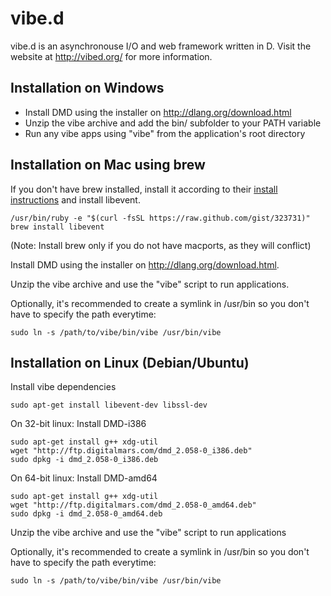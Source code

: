 vibe.d
======

vibe.d is an asynchronouse I/O and web framework written in D. Visit
the website at http://vibed.org/ for more information.


Installation on Windows
-----------------------

 - Install DMD using the installer on http://dlang.org/download.html
 - Unzip the vibe archive and add the bin/ subfolder to your PATH variable
 - Run any vibe apps using "vibe" from the application's root directory


Installation on Mac using brew
------------------------------

If you don't have brew installed, install it according to their [install
instructions](https://github.com/mxcl/homebrew/wiki/installation) and
install libevent.

    /usr/bin/ruby -e "$(curl -fsSL https://raw.github.com/gist/323731)"
    brew install libevent

(Note: Install brew only if you do not have macports, as they will conflict)

Install DMD using the installer on <http://dlang.org/download.html>.
 
Unzip the vibe archive and use the "vibe" script to run applications.
 
Optionally, it's recommended to create a symlink in /usr/bin so you don't
have to specify the path everytime:
 
    sudo ln -s /path/to/vibe/bin/vibe /usr/bin/vibe


Installation on Linux (Debian/Ubuntu)
-------------------------------------

Install vibe dependencies

    sudo apt-get install libevent-dev libssl-dev


On 32-bit linux: Install DMD-i386

    sudo apt-get install g++ xdg-util
    wget "http://ftp.digitalmars.com/dmd_2.058-0_i386.deb"
    sudo dpkg -i dmd_2.058-0_i386.deb


On 64-bit linux: Install DMD-amd64

    sudo apt-get install g++ xdg-util
    wget "http://ftp.digitalmars.com/dmd_2.058-0_amd64.deb"
    sudo dpkg -i dmd_2.058-0_amd64.deb


Unzip the vibe archive and use the "vibe" script to run applications

Optionally, it's recommended to create a symlink in /usr/bin so you don't
have to specify the path everytime:
 
    sudo ln -s /path/to/vibe/bin/vibe /usr/bin/vibe